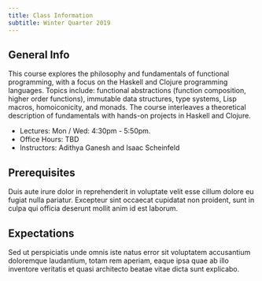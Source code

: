 ```yaml
---
title: Class Information
subtitle: Winter Quarter 2019
---
```


## General Info

This course explores the philosophy and fundamentals of functional programming, with a focus on the Haskell and Clojure programming languages. Topics include: functional abstractions (function composition, higher order functions), immutable data structures, type systems, Lisp macros, homoiconicity, and monads. The course interleaves a theoretical description of fundamentals with hands-on projects in Haskell and Clojure.

- Lectures: Mon / Wed: 4:30pm - 5:50pm.
- Office Hours: TBD
- Instructors: Adithya Ganesh and Isaac Scheinfeld

## Prerequisites

Duis aute irure dolor in reprehenderit in voluptate velit esse cillum dolore eu
fugiat nulla pariatur. Excepteur sint occaecat cupidatat non proident, sunt in
culpa qui officia deserunt mollit anim id est laborum.

## Expectations

Sed ut perspiciatis unde omnis iste natus error sit voluptatem accusantium
doloremque laudantium, totam rem aperiam, eaque ipsa quae ab illo inventore
veritatis et quasi architecto beatae vitae dicta sunt explicabo.
